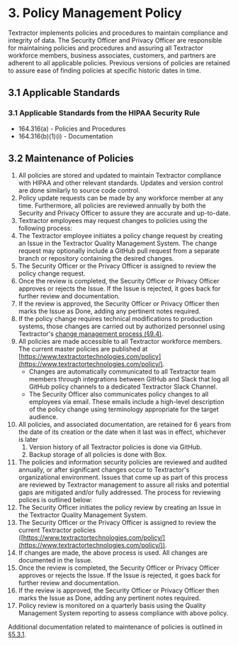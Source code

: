 # 3. Policy Management Policy

Textractor implements policies and procedures to maintain compliance and integrity of data. The Security Officer and Privacy Officer are responsible for maintaining policies and procedures and assuring all Textractor workforce members, business associates, customers, and partners are adherent to all applicable policies. Previous versions of policies are retained to assure ease of finding policies at specific historic dates in time.

## 3.1 Applicable Standards

### 3.1 Applicable Standards from the HIPAA Security Rule

* 164.316(a) - Policies and Procedures
* 164.316(b)(1)(i) - Documentation

## 3.2 Maintenance of Policies

1. All policies are stored and updated to maintain Textractor compliance with HIPAA and other relevant standards. Updates and version control are done similarly to source code control.
2. Policy update requests can be made by any workforce member at any time. Furthermore, all policies are reviewed annually by both the Security and Privacy Officer to assure they are accurate and up-to-date.
3. Textractor employees may request changes to policies using the following process:
  1. The Textractor employee initiates a policy change request by creating an Issue in the Textractor Quality Management System. The change request may optionally include a GitHub pull request from a separate branch or repository containing the desired changes.
  2. The Security Officer or the Privacy Officer is assigned to review the policy change request.
  3. Once the review is completed, the Security Officer or Privacy Officer approves or rejects the Issue. If the Issue is rejected, it goes back for further review and documentation.
  4. If the review is approved, the Security Officer or Privacy Officer then marks the Issue as Done, adding any pertinent notes required.
  5. If the policy change requires technical modifications to production systems, those changes are carried out by authorized personnel using Textractor's [change management process (§9.4)](#9.4-changing-existing-systems).
4. All policies are made accessible to all Textractor workforce members. The current master policies are published at [https://www.textractortechnologies.com/policy](https://www.textractortechnologies.com/policy/).
   * Changes are automatically communicated to all Textractor team members through integrations between GitHub and Slack that log all GitHub policy channels to a dedicated Textractor Slack Channel.
   * The Security Officer also communicates policy changes to all employees via email. These emails include a high-level description of the policy change using terminology appropriate for the target audience.
5. All policies, and associated documentation, are retained for 6 years from the date of its creation or the date when it last was in effect, whichever is later
   1. Version history of all Textractor policies is done via GitHub.
   2. Backup storage of all policies is done with Box.
6. The policies and information security policies are reviewed and audited annually, or after significant changes occur to Textractor's organizational environment. Issues that come up as part of this process are reviewed by Textractor management to assure all risks and potential gaps are mitigated and/or fully addressed. The process for reviewing polices is outlined below:
  1. The Security Officer initiates the policy review by creating an Issue in the Textractor Quality Management System.
  2. The Security Officer or the Privacy Officer is assigned to review the current Textractor policies ([https://www.textractortechnologies.com/policy/](https://www.textractortechnologies.com/policy/)).
  3. If changes are made, the above process is used. All changes are documented in the Issue.
  4. Once the review is completed, the Security Officer or Privacy Officer approves or rejects the Issue. If the Issue is rejected, it goes back for further review and documentation.
  5. If the review is approved, the Security Officer or Privacy Officer then marks the Issue as Done, adding any pertinent notes required.
  6. Policy review is monitored on a quarterly basis using the Quality Management System reporting to assess compliance with above policy.

Additional documentation related to maintenance of policies is outlined in [§5.3.1](#5.3-security-officer).
